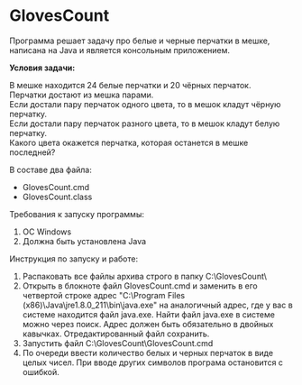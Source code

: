 # GlovesCount
Программа решает задачу про белые и черные перчатки в мешке, написана на Java и является консольным приложением.

<b>Условия задачи:</b> <br />

В мешке находится 24 белые перчатки и 20 чёрных перчаток. <br />
Перчатки достают из мешка парами. <br />
Если достали пару перчаток одного цвета, то в мешок кладут чёрную перчатку. <br />
Если достали пару перчаток разного цвета, то в мешок кладут белую перчатку. <br />
Какого цвета окажется перчатка, которая останется в мешке последней?

В составе два файла:
- GlovesCount.cmd
- GlovesCount.class

Требования к запуску программы:
1. ОС Windows
2. Должна быть установлена Java

Инструкция по запуску и работе:
1. Распаковать все файлы архива строго в папку C:\GlovesCount\
2. Открыть в блокноте файл GlovesCount.cmd и заменить в его четвертой строке адрес "C:\Program Files (x86)\Java\jre1.8.0_211\bin\java.exe" на аналогичный адрес, где у вас в системе находится файл java.exe. Найти файл java.exe в системе можно через поиск. Адрес должен быть обязательно в двойных кавычках. Отредактированный файл сохранить.
3. Запустить файл C:\GlovesCount\GlovesCount.cmd
4. По очереди ввести количество белых и черных перчаток в виде целых чисел. При вводе других символов програма остановится с ошибкой.
